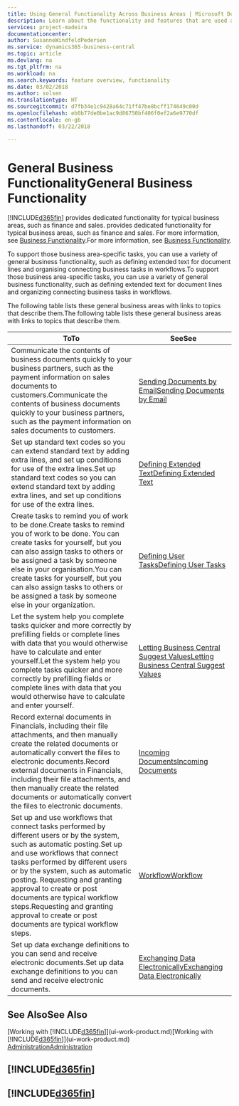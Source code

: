 ```yaml
---
title: Using General Functionality Across Business Areas | Microsoft Docs
description: Learn about the functionality and features that are used across business areas in Business Central .
services: project-madeira
documentationcenter: 
author: SusanneWindfeldPedersen
ms.service: dynamics365-business-central
ms.topic: article
ms.devlang: na
ms.tgt_pltfrm: na
ms.workload: na
ms.search.keywords: feature overview, functionality
ms.date: 03/02/2018
ms.author: solsen
ms.translationtype: HT
ms.sourcegitcommit: d7fb34e1c9428a64c71ff47be8bcff174649c00d
ms.openlocfilehash: eb0b77de0be1ac9d86750bf406f0ef2a6e9770df
ms.contentlocale: en-gb
ms.lasthandoff: 03/22/2018

---
```

# <a name="general-business-functionality"></a><span data-ttu-id="81f13-103">General Business Functionality</span><span class="sxs-lookup"><span data-stu-id="81f13-103">General Business Functionality</span></span>
[!INCLUDE[d365fin](includes/d365fin_md.md)]<span data-ttu-id="81f13-104"> provides dedicated functionality for typical business areas, such as finance and sales.</span><span class="sxs-lookup"><span data-stu-id="81f13-104"> provides dedicated functionality for typical business areas, such as finance and sales.</span></span> <span data-ttu-id="81f13-105">For more information, see [Business Functionality](across-business-functionality.md).</span><span class="sxs-lookup"><span data-stu-id="81f13-105">For more information, see [Business Functionality](across-business-functionality.md).</span></span>

<span data-ttu-id="81f13-106">To support those business area-specific tasks, you can use a variety of general business functionality, such as defining extended text for document lines and organising connecting business tasks in workflows.</span><span class="sxs-lookup"><span data-stu-id="81f13-106">To support those business area-specific tasks, you can use a variety of general business functionality, such as defining extended text for document lines and organizing connecting business tasks in workflows.</span></span>

<span data-ttu-id="81f13-107">The following table lists these general business areas with links to topics that describe them.</span><span class="sxs-lookup"><span data-stu-id="81f13-107">The following table lists these general business areas with links to topics that describe them.</span></span>

| <span data-ttu-id="81f13-108">To</span><span class="sxs-lookup"><span data-stu-id="81f13-108">To</span></span> | <span data-ttu-id="81f13-109">See</span><span class="sxs-lookup"><span data-stu-id="81f13-109">See</span></span> |
| --- | --- |
| <span data-ttu-id="81f13-110">Communicate the contents of business documents quickly to your business partners, such as the payment information on sales documents to customers.</span><span class="sxs-lookup"><span data-stu-id="81f13-110">Communicate the contents of business documents quickly to your business partners, such as the payment information on sales documents to customers.</span></span> |[<span data-ttu-id="81f13-111">Sending Documents by Email</span><span class="sxs-lookup"><span data-stu-id="81f13-111">Sending Documents by Email</span></span>](ui-how-send-documents-email.md) |
| <span data-ttu-id="81f13-112">Set up standard text codes so you can extend standard text by adding extra lines, and set up conditions for use of the extra lines.</span><span class="sxs-lookup"><span data-stu-id="81f13-112">Set up standard text codes so you can extend standard text by adding extra lines, and set up conditions for use of the extra lines.</span></span> |[<span data-ttu-id="81f13-113">Defining Extended Text</span><span class="sxs-lookup"><span data-stu-id="81f13-113">Defining Extended Text</span></span>](ui-how-define-ext-text.md) |
|<span data-ttu-id="81f13-114">Create tasks to remind you of work to be done.</span><span class="sxs-lookup"><span data-stu-id="81f13-114">Create tasks to remind you of work to be done.</span></span> <span data-ttu-id="81f13-115">You can create tasks for yourself, but you can also assign tasks to others or be assigned a task by someone else in your organisation.</span><span class="sxs-lookup"><span data-stu-id="81f13-115">You can create tasks for yourself, but you can also assign tasks to others or be assigned a task by someone else in your organization.</span></span>|[<span data-ttu-id="81f13-116">Defining User Tasks</span><span class="sxs-lookup"><span data-stu-id="81f13-116">Defining User Tasks</span></span>](across-user-tasks.md)|
|<span data-ttu-id="81f13-117">Let the system help you complete tasks quicker and more correctly by prefilling fields or complete lines with data that you would otherwise have to calculate and enter yourself.</span><span class="sxs-lookup"><span data-stu-id="81f13-117">Let the system help you complete tasks quicker and more correctly by prefilling fields or complete lines with data that you would otherwise have to calculate and enter yourself.</span></span>|[<span data-ttu-id="81f13-118">Letting Business Central Suggest Values</span><span class="sxs-lookup"><span data-stu-id="81f13-118">Letting Business Central Suggest Values</span></span>](ui-let-system-suggest-values.md)|
|<span data-ttu-id="81f13-119">Record external documents in Financials, including their file attachments, and then manually create the related documents or automatically convert the files to electronic documents.</span><span class="sxs-lookup"><span data-stu-id="81f13-119">Record external documents in Financials, including their file attachments, and then manually create the related documents or automatically convert the files to electronic documents.</span></span>|[<span data-ttu-id="81f13-120">Incoming Documents</span><span class="sxs-lookup"><span data-stu-id="81f13-120">Incoming Documents</span></span>](across-income-documents.md)|
|<span data-ttu-id="81f13-121">Set up and use workflows that connect tasks performed by different users or by the system, such as automatic posting.</span><span class="sxs-lookup"><span data-stu-id="81f13-121">Set up and use workflows that connect tasks performed by different users or by the system, such as automatic posting.</span></span> <span data-ttu-id="81f13-122">Requesting and granting approval to create or post documents are typical workflow steps.</span><span class="sxs-lookup"><span data-stu-id="81f13-122">Requesting and granting approval to create or post documents are typical workflow steps.</span></span>|[<span data-ttu-id="81f13-123">Workflow</span><span class="sxs-lookup"><span data-stu-id="81f13-123">Workflow</span></span>](across-workflow.md)|
| <span data-ttu-id="81f13-124">Set up data exchange definitions to you can send and receive electronic documents.</span><span class="sxs-lookup"><span data-stu-id="81f13-124">Set up data exchange definitions to you can send and receive electronic documents.</span></span> |[<span data-ttu-id="81f13-125">Exchanging Data Electronically</span><span class="sxs-lookup"><span data-stu-id="81f13-125">Exchanging Data Electronically</span></span>](across-data-exchange.md) |

## <a name="see-also"></a><span data-ttu-id="81f13-126">See Also</span><span class="sxs-lookup"><span data-stu-id="81f13-126">See Also</span></span>
<span data-ttu-id="81f13-127">[Working with [!INCLUDE[d365fin](includes/d365fin_md.md)]](ui-work-product.md)</span><span class="sxs-lookup"><span data-stu-id="81f13-127">[Working with [!INCLUDE[d365fin](includes/d365fin_md.md)]](ui-work-product.md)</span></span>  
[<span data-ttu-id="81f13-128">Administration</span><span class="sxs-lookup"><span data-stu-id="81f13-128">Administration</span></span>](admin-setup-and-administration.md)

## [!INCLUDE[d365fin](includes/free_trial_md.md)]  
## [!INCLUDE[d365fin](includes/training_link_md.md)]

